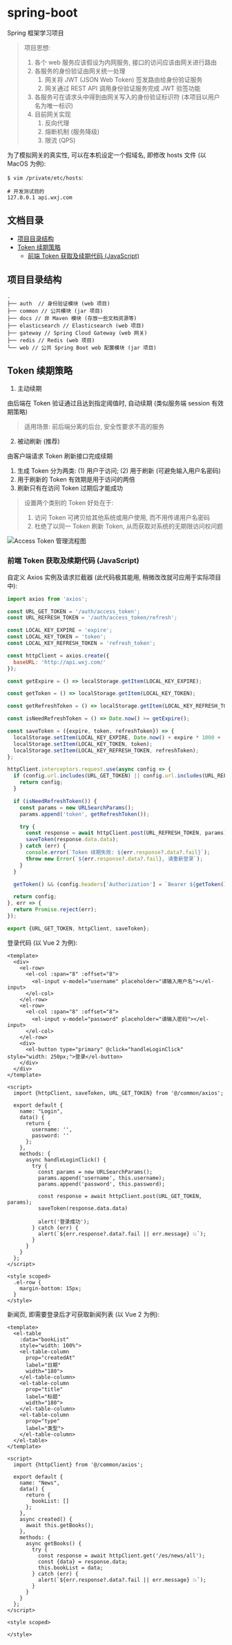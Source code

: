 # spring-boot

Spring 框架学习项目

> 项目思想:
> 1. 各个 web 服务应该假设为内网服务, 接口的访问应该由网关进行路由
> 2. 各服务的身份验证由网关统一处理
>    1. 网关将 JWT (JSON Web Token) 签发路由给身份验证服务
>    2. 网关通过 REST API 调用身份验证服务完成 JWT 验签功能
> 3. 各服务可在请求头中得到由网关写入的身份验证标识符 (本项目以用户名为唯一标识)
> 4. 目前网关实现
>    1. 反向代理
>    2. 熔断机制 (服务降级)
>    3. 限流 (QPS)

为了模拟网关的真实性, 可以在本机设定一个假域名, 即修改 hosts 文件 (以 MacOS 为例):

`$ vim /private/etc/hosts`:

```
# 开发测试目的
127.0.0.1 api.wxj.com
```

## 文档目录

- [项目目录结构](#项目目录结构)
- [Token 续期策略](#Token-续期策略)
    - [前端 Token 获取及续期代码 (JavaScript)](#前端-Token-代码-(JavaScript))

## 项目目录结构

```
.
├── auth  // 身份验证模块 (web 项目)
├── common // 公共模块 (jar 项目)
├── docs // 非 Maven 模块 (存放一些文档资源等)
├── elasticsearch // Elasticsearch (web 项目)
├── gateway // Spring Cloud Gateway (web 网关)
├── redis // Redis (web 项目)
└── web // 公共 Spring Boot web 配置模块 (jar 项目)
```

## Token 续期策略

1) 主动续期

由后端在 Token 验证通过且达到指定阈值时, 自动续期 (类似服务端 session 有效期策略)

> 适用场景: 前后端分离的后台, 安全性要求不高的服务

2) 被动刷新 (推荐)

由客户端请求 Token 刷新接口完成续期

1. 生成 Token 分为两类: (1) 用户于访问; (2) 用于刷新 (可避免输入用户名密码)
2. 用于刷新的 Token 有效期是用于访问的两倍
3. 刷新只有在访问 Token 过期后才能成功

> 设置两个类别的 Token 好处在于:
> 1. 访问 Token 可拷贝给其他系统或用户使用, 而不用传递用户名密码
> 2. 杜绝了以同一 Token 刷新 Token, 从而获取对系统的无期限访问权问题

![Access Token 管理流程图](https://raw.githubusercontent.com/JasonWu73/spring-boot/master/docs/images/Access%20Token%20%E7%AE%A1%E7%90%86%E6%B5%81%E7%A8%8B%E5%9B%BE.png)

### 前端 Token 获取及续期代码 (JavaScript)

自定义 Axios 实例及请求拦截器 (此代码极其能用, 稍微改改就可应用于实际项目中):

```javascript
import axios from 'axios';

const URL_GET_TOKEN = '/auth/access_token';
const URL_REFRESH_TOKEN = '/auth/access_token/refresh';

const LOCAL_KEY_EXPIRE = 'expire';
const LOCAL_KEY_TOKEN = 'token';
const LOCAL_KEY_REFRESH_TOKEN = 'refresh_token';

const httpClient = axios.create({
  baseURL: 'http://api.wxj.com/'
});

const getExpire = () => localStorage.getItem(LOCAL_KEY_EXPIRE);

const getToken = () => localStorage.getItem(LOCAL_KEY_TOKEN);

const getRefreshToken = () => localStorage.getItem(LOCAL_KEY_REFRESH_TOKEN);

const isNeedRefreshToken = () => Date.now() >= getExpire();

const saveToken = ({expire, token, refreshToken}) => {
  localStorage.setItem(LOCAL_KEY_EXPIRE, Date.now() + expire * 1000 + ''); // 时间戳以毫秒为单位, 过期以秒为单位
  localStorage.setItem(LOCAL_KEY_TOKEN, token);
  localStorage.setItem(LOCAL_KEY_REFRESH_TOKEN, refreshToken);
};

httpClient.interceptors.request.use(async config => {
  if (config.url.includes(URL_GET_TOKEN) || config.url.includes(URL_REFRESH_TOKEN)) {
    return config;
  }

  if (isNeedRefreshToken()) {
    const params = new URLSearchParams();
    params.append('token', getRefreshToken());

    try {
      const response = await httpClient.post(URL_REFRESH_TOKEN, params);
      saveToken(response.data.data);
    } catch (err) {
      console.error(`Token 续期失败: ${err.response?.data?.fail}`);
      throw new Error(`${err.response?.data?.fail}, 请重新登录`);
    }
  }

  getToken() && (config.headers['Authorization'] = `Bearer ${getToken()}`);

  return config;
}, err => {
  return Promise.reject(err);
});

export {URL_GET_TOKEN, httpClient, saveToken};
```

登录代码 (以 Vue 2 为例):

```vue
<template>
  <div>
    <el-row>
      <el-col :span="8" :offset="8">
        <el-input v-model="username" placeholder="请输入用户名"></el-input>
      </el-col>
    </el-row>
    <el-row>
      <el-col :span="8" :offset="8">
        <el-input v-model="password" placeholder="请输入密码"></el-input>
      </el-col>
    </el-row>
    <div>
      <el-button type="primary" @click="handleLoginClick" style="width: 250px;">登录</el-button>
    </div>
  </div>
</template>

<script>
  import {httpClient, saveToken, URL_GET_TOKEN} from '@/common/axios';

  export default {
    name: "Login",
    data() {
      return {
        username: '',
        password: ''
      };
    },
    methods: {
      async handleLoginClick() {
        try {
          const params = new URLSearchParams();
          params.append('username', this.username);
          params.append('password', this.password);

          const response = await httpClient.post(URL_GET_TOKEN, params);
          saveToken(response.data.data)

          alert('登录成功');
        } catch (err) {
          alert(`${err.response?.data?.fail || err.message} 💥`);
        }
      }
    }
  };
</script>

<style scoped>
  .el-row {
    margin-bottom: 15px;
  }
</style>
```

新闻页, 即需要登录后才可获取新闻列表 (以 Vue 2 为例):

```vue
<template>
  <el-table
    :data="bookList"
    style="width: 100%">
    <el-table-column
      prop="createdAt"
      label="日期"
      width="180">
    </el-table-column>
    <el-table-column
      prop="title"
      label="标题"
      width="180">
    </el-table-column>
    <el-table-column
      prop="type"
      label="类型">
    </el-table-column>
  </el-table>
</template>

<script>
  import {httpClient} from '@/common/axios';

  export default {
    name: "News",
    data() {
      return {
        bookList: []
      };
    },
    async created() {
      await this.getBooks();
    },
    methods: {
      async getBooks() {
        try {
          const response = await httpClient.get('/es/news/all');
          const {data} = response.data;
          this.bookList = data;
        } catch (err) {
          alert(`${err.response?.data?.fail || err.message} 💥`);
        }
      }
    }
  };
</script>

<style scoped>

</style>
```
